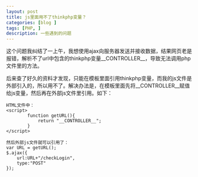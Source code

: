 ```yaml
---
layout: post
title: js里面用不了thinkphp变量？
categories: [blog ]
tags: [PHP, ]
description: 一些遇到的问题
---
```


这个问题我纠结了一上午，我想使用ajax向服务器发送并接收数据，结果网页老是报错，解析不了url中包含的thinkphp变量__CONTROLLER__，导致无法调用php文件里的方法。

后来查了好久的资料才发现，只能在模板里面引用thinkphp变量，而我的js文件是外部引入的，所以用不了。解决办法是，在模板里面先将__CONTROLLER__赋值给js变量，然后再在外部js文件里引用。如下：

```
HTML文件中：
<script>
        function getURL(){
            return "__CONTROLLER__";
        }
</script>
```

```
然后外部js文件就可以引用了：
var URL = getURL();
$.ajax({
    url:URL+"/checkLogin",
    type:"POST"
});
```
